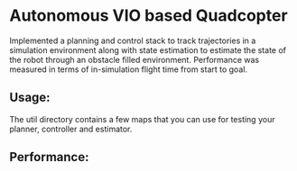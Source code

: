 # Autonomous VIO based Quadcopter
Implemented a planning and control stack to track trajectories in a simulation environment along with state estimation to estimate the state of the robot through an obstacle filled environment.
Performance was measured in terms of in-simulation flight time from start to goal. 

## Usage:
The util directory contains a few maps that you can use for testing your planner, controller and
estimator.



## Performance:

